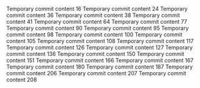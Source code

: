Temporary commit content 16
Temporary commit content 24
Temporary commit content 36
Temporary commit content 38
Temporary commit content 41
Temporary commit content 64
Temporary commit content 77
Temporary commit content 90
Temporary commit content 95
Temporary commit content 98
Temporary commit content 100
Temporary commit content 105
Temporary commit content 108
Temporary commit content 117
Temporary commit content 126
Temporary commit content 127
Temporary commit content 136
Temporary commit content 150
Temporary commit content 151
Temporary commit content 166
Temporary commit content 167
Temporary commit content 180
Temporary commit content 187
Temporary commit content 206
Temporary commit content 207
Temporary commit content 208
